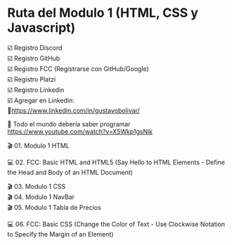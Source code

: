 # Ruta del Modulo 1 (HTML, CSS y Javascript)

:ballot_box_with_check: Registro Discord
<br>
:ballot_box_with_check:  Registro GitHub
<br>
:ballot_box_with_check:  Registro FCC (Registrarse con GitHub/Google)
<br>
:ballot_box_with_check:  Registro Platzi
<br>
:ballot_box_with_check:  Registro Linkedin
<br>
:ballot_box_with_check:  Agregar en Linkedin:
<br>
:small_blue_diamond:https://www.linkedin.com/in/gustavobolivar/

:beginner: Todo el mundo debería saber programar https://www.youtube.com/watch?v=X5Wkp1gsNik

:clapper: 01. Modulo 1 HTML

:computer: 02. FCC: Basic HTML and HTML5 (Say Hello to HTML Elements - Define the Head and Body of an HTML Document)

:clapper: 03. Modulo 1 CSS
<br>
:clapper: 04. Modulo 1 NavBar
<br>
:clapper: 05. Modulo 1 Tabla de Precios

:computer: 06. FCC: Basic CSS (Change the Color of Text - Use Clockwise Notation to Specify the Margin of an Element)
